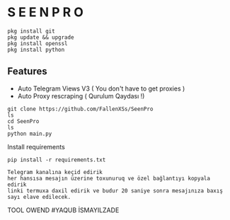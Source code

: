 # S E E N    P R O 
    pkg install git 
    pkg update && upgrade
    pkg install openssl
    pkg install python
                               

## Features
- Auto Telegram Views V3 ( You don't have to get proxies )
- Auto Proxy rescraping ( Qurulum Qaydası !)
```
git clone https://github.com/FallenXSs/SeenPro
ls
cd SeenPro
ls
python main.py
```

Install requirements
```
pip install -r requirements.txt
```
```
Telegram kanalına keçid edirik 
her hansısa mesajın üzerine toxunuruq ve özel bağlantıyı kopyala edirik
linki termuxa daxil edirik ve budur 20 saniye sonra mesajınıza baxış sayı elave edilecek.
```
TOOL OWEND #YAQUB İSMAYILZADE
